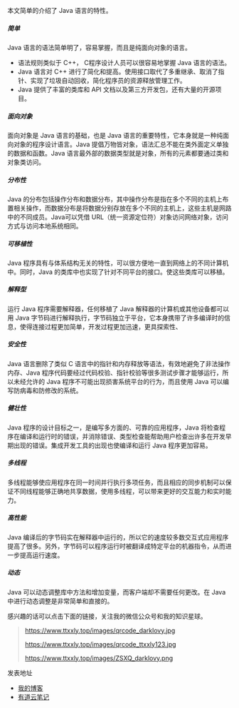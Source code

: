 本文简单的介绍了 Java 语言的特性。

##### 简单

Java 语言的语法简单明了，容易掌握，而且是纯面向对象的语言。

* 语法规则类似于 C++， C程序设计人员可以很容易地掌握 Java 语言的语法。
* Java 语言对 C++ 进行了简化和提高。使用接口取代了多重继承、取消了指针、实现了垃圾自动回收，简化程序员的资源释放管理工作。
* Java 提供了丰富的类库和 API 文档以及第三方开发包，还有大量的开源项目。

##### 面向对象

面向对象是 Java  语言的基础，也是 Java 语言的重要特性，它本身就是一种纯面向对象的程序设计语言。Java 提倡万物皆对象，语法汇总不能在类外面定义单独的数据和函数。Java 语言最外部的数据类型就是对象，所有的元素都要通过类和对象类访问。

##### 分布性

Java 的分布包括操作分布和数据分布，其中操作分布是指在多个不同的主机上布置相关操作，而数据分布是将数据分别存放在多个不同的主机上，这些主机是网路中的不同成员。Java可以凭借 URL（统一资源定位符）对象访问网络对象，访问方式与访问本地系统相同。

##### 可移植性

Java 程序具有与体系结构无关的特性，可以很方便地一直到网络上的不同计算机中。同时，Java 的类库中也实现了针对不同平台的接口。使这些类库可以移植。

##### 解释型

运行 Java 程序需要解释器，任何移植了 Java 解释器的计算机或其他设备都可以用 Java 字节码进行解释执行，字节码独立于平台，它本身携带了许多编译时的信息，使得连接过程更加简单，开发过程更加迅速，更具探索性、

##### 安全性

Java 语言删除了类似 C 语言中的指针和内存释放等语法，有效地避免了非法操作内存、Java 程序代码要经过代码校验、指针校验等很多测试步骤才能够运行，所以未经允许的 Java 程序不可能出现损害系统平台的行为，而且使用 Java 可以编写防病毒和防修改的系统。

##### 健壮性

Java 程序的设计目标之一，是编写多方面的、可靠的应用程序，Java 将检查程序在编译和运行时的错误，并消除错误、类型检查能帮助用户检查出许多在开发早期出现的错误。集成开发工具的出现也使编译和运行 Java 程序更加容易。

##### 多线程

多线程能够使应用程序在同一时间并行执行多项任务，而且相应的同步机制可以保证不同线程能够正确地共享数据，使用多线程，可以带来更好的交互能力和实时能力。

##### 高性能

Java 编译后的字节码实在解释器中运行的，所以它的速度较多数交互式应用程序提高了很多。另外，字节码可以程序运行时被翻译成特定平台的机器指令，从而进一步提高运行速度。

##### 动态

Java 可以动态调整库中方法和增加变量，而客户端却不需要任何更改。在 Java 中进行动态调整是非常简单和直接的。



感兴趣的话可以点击下面的链接，关注我的微信公众号和我的知识星球。

> https://www.ttxxly.top/images/qrcode_darklovy.jpg
>
> https://www.ttxxly.top/images/qrcode_ttxxly123.jpg
>
> https://www.ttxxly.top/images/ZSXQ_darklovy.png



发表地址

* [我的博客](https://www.ttxxly.top/2018/08/05/Java-%E8%AF%AD%E8%A8%80%E7%89%B9%E6%80%A7/)
* [有道云笔记](http://note.youdao.com/noteshare?id=fa93181006561f9f168e0e7c0db4a42d&sub=7F2982E39AA94398A0F1096A5DE2E54B) 

